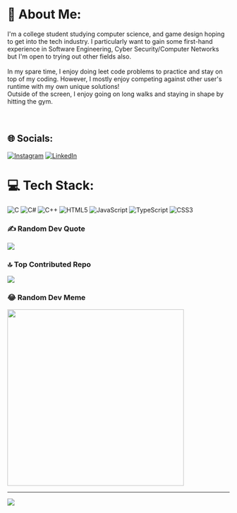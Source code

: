 # 💫 About Me:
I'm a college student studying computer science, and game design hoping to get into the tech industry. I particularly want to gain some first-hand experience in Software Engineering, Cyber Security/Computer Networks but I'm open to trying out other fields also.<br><br>In my spare time, I enjoy doing leet code problems to practice and stay on top of my coding. However, I mostly enjoy competing against other user's runtime with my own unique solutions! <br>Outside of the screen, I enjoy going on long walks and staying in shape by hitting the gym. <br><br><br>


## 🌐 Socials:
[![Instagram](https://img.shields.io/badge/Instagram-%23E4405F.svg?logo=Instagram&logoColor=white)](https://instagram.com/jeevii_i) [![LinkedIn](https://img.shields.io/badge/LinkedIn-%230077B5.svg?logo=linkedin&logoColor=white)](https://linkedin.com/in/jeevithan-mahenthran) 

# 💻 Tech Stack:
![C](https://img.shields.io/badge/c-%2300599C.svg?style=for-the-badge&logo=c&logoColor=white) ![C#](https://img.shields.io/badge/c%23-%23239120.svg?style=for-the-badge&logo=csharp&logoColor=white) ![C++](https://img.shields.io/badge/c++-%2300599C.svg?style=for-the-badge&logo=c%2B%2B&logoColor=white) ![HTML5](https://img.shields.io/badge/html5-%23E34F26.svg?style=for-the-badge&logo=html5&logoColor=white) ![JavaScript](https://img.shields.io/badge/javascript-%23323330.svg?style=for-the-badge&logo=javascript&logoColor=%23F7DF1E) ![TypeScript](https://img.shields.io/badge/typescript-%23007ACC.svg?style=for-the-badge&logo=typescript&logoColor=white) ![CSS3](https://img.shields.io/badge/css3-%231572B6.svg?style=for-the-badge&logo=css3&logoColor=white)

### ✍️ Random Dev Quote
![](https://quotes-github-readme.vercel.app/api?type=horizontal&theme=radical)

### 🔝 Top Contributed Repo
![](https://github-contributor-stats.vercel.app/api?username=jeeevii&limit=5&theme=dark&combine_all_yearly_contributions=true)

### 😂 Random Dev Meme
<img src='https://randommeme-five.vercel.app/' style="height: 400px;"/>

---
[![](https://visitcount.itsvg.in/api?id=jeeevii&icon=0&color=0)](https://visitcount.itsvg.in)

<!-- Proudly created with GPRM ( https://gprm.itsvg.in ) -->
